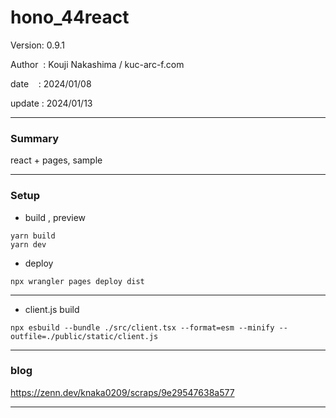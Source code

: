 ﻿# hono_44react

 Version: 0.9.1

 Author  : Kouji Nakashima / kuc-arc-f.com

 date    : 2024/01/08

 update  : 2024/01/13 

***
### Summary

react + pages, sample

***
### Setup

* build , preview

```
yarn build
yarn dev
```

* deploy
```
npx wrangler pages deploy dist
```

***
* client.js build
```
npx esbuild --bundle ./src/client.tsx --format=esm --minify --outfile=./public/static/client.js
```
***
### blog 

https://zenn.dev/knaka0209/scraps/9e29547638a577

***

